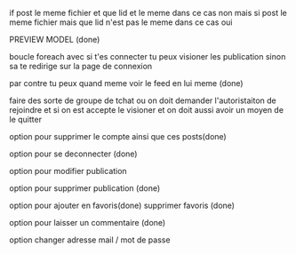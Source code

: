if post le meme fichier et que lid et le meme dans ce cas non mais si  post le meme fichier mais que lid n'est pas le meme dans ce cas oui


PREVIEW MODEL (done)


boucle foreach avec si t'es connecter tu peux visioner les publication sinon sa te redirige sur la page de connexion 

par contre tu peux quand meme voir le feed en lui meme (done)



faire des sorte de groupe de tchat ou on doit demander l'autoristaiton de rejoindre et si on est accepte le visioner et on doit aussi avoir un moyen de le quitter 


option pour supprimer le compte ainsi que ces posts(done)


option pour se deconnecter (done)


option pour modifier publication 

option pour supprimer publication (done)


option pour ajouter en favoris(done)
supprimer favoris (done)


option pour laisser un commentaire (done)

option changer adresse mail / mot de passe



